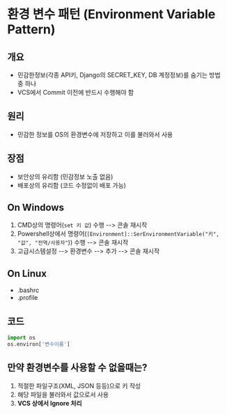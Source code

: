 # 환경 변수 패턴 (Environment Variable Pattern)

## 개요
* 민감한정보(각종 API키, Django의 SECRET_KEY, DB 계정정보)를 숨기는 방법 중 하나
* VCS에서 Commit 이전에 반드시 수행해야 함

## 원리
* 민감한 정보를 OS의 환경변수에 저장하고 이를 불러와서 사용

## 장점
* 보안상의 유리함 (민감정보 노출 없음)
* 배포상의 유리함 (코드 수정없이 배포 가능)

## On Windows
1. CMD상의 명령어(`set 키 값`) 수행 --> 콘솔 재시작
2. Powershell상에서 명령어(`[Environment]::SerEnvironmentVariable("키", "값", "전역/사용자"`)) 수행 --> 콘솔 재시작
2. 고급시스템설정 --> 환경변수 --> 추가 --> 콘솔 재시작

## On Linux
* .bashrc
* .profile

## 코드
```python
import os
os.environ['변수이름']
```

## 만약 환경변수를 사용할 수 없을때는?
1. 적절한 파일구조(XML, JSON 등등)으로 키 작성
2. 해당 파일을 불러와서 값으로서 사용
3. <b>VCS 상에서 Ignore 처리</b>